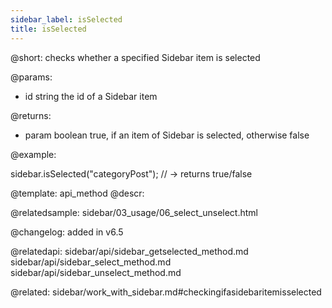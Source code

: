 ```yaml
---
sidebar_label: isSelected
title: isSelected
---          
```


@short: checks whether a specified Sidebar item is selected


@params:
- id    string      the id of a Sidebar item

@returns:
- param     boolean     true, if an item of Sidebar is selected, otherwise false


@example:

sidebar.isSelected("categoryPost"); // -> returns true/false


@template: api_method
@descr:

@relatedsample: sidebar/03_usage/06_select_unselect.html



@changelog: added in v6.5

@relatedapi: 
sidebar/api/sidebar_getselected_method.md
sidebar/api/sidebar_select_method.md
sidebar/api/sidebar_unselect_method.md

@related: sidebar/work_with_sidebar.md#checkingifasidebaritemisselected
